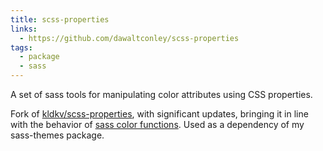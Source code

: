 ```yaml
---
title: scss-properties
links:
  - https://github.com/dawaltconley/scss-properties
tags:
  - package
  - sass
---
```


A set of sass tools for manipulating color attributes using CSS properties.

<!--
what does this allow? use of custom css properties for colors (theming)
with advantages of scss color manipulation (mixing, scaling, etc), now relative
to custom property values (changeable by class, JS)
-->

Fork of [kldkv/scss-properties](https://github.com/kldkv/scss-properties), with
significant updates, bringing it in line with the behavior of [sass color
functions](https://sass-lang.com/documentation/modules/color). Used as a
dependency of my sass-themes package.
